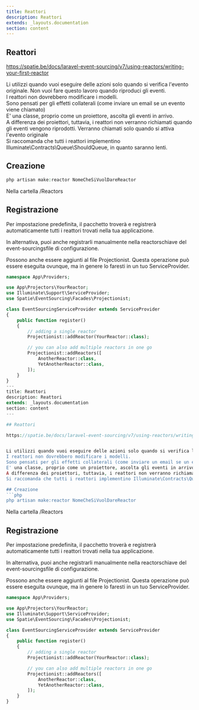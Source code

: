 ```yaml
---
title: Reattori
description: Reattori
extends: _layouts.documentation
section: content
---
```


## Reattori

https://spatie.be/docs/laravel-event-sourcing/v7/using-reactors/writing-your-first-reactor


Li utilizzi quando vuoi eseguire delle azioni solo quando si verifica l'evento originale. Non vuoi fare questo lavoro quando riproduci gli eventi.  
I reattori non dovrebbero modificare i modelli.  
Sono pensati per gli effetti collaterali (come inviare un email se un evento viene chiamato)    
E' una classe, proprio come un proiettore, ascolta gli eventi in arrivo.  
A differenza dei proiettori, tuttavia, i reattori non verranno richiamati quando gli eventi vengono riprodotti. Verranno chiamati solo quando si attiva l'evento originale  
Si raccomanda che tutti i reattori implementino Illuminate\Contracts\Queue\ShouldQueue, in quanto saranno lenti.

## Creazione
```php
php artisan make:reactor NomeCheSiVuolDareReactor
``` 
Nella cartella /Reactors

## Registrazione
Per impostazione predefinita, il pacchetto troverà e registrerà automaticamente tutti i reattori trovati nella tua applicazione.

In alternativa, puoi anche registrarli manualmente nella reactorschiave del event-sourcingsfile di configurazione.

Possono anche essere aggiunti al file Projectionist. Questa operazione può essere eseguita ovunque, ma in genere lo faresti in un tuo ServiceProvider.

```php
namespace App\Providers;

use App\Projectors\YourReactor;
use Illuminate\Support\ServiceProvider;
use Spatie\EventSourcing\Facades\Projectionist;

class EventSourcingServiceProvider extends ServiceProvider
{
    public function register()
    {
        // adding a single reactor
        Projectionist::addReactor(YourReactor::class);

        // you can also add multiple reactors in one go
        Projectionist::addReactors([
            AnotherReactor::class,
            YetAnotherReactor::class,
        ]);
    }
}
---
title: Reattori
description: Reattori
extends: _layouts.documentation
section: content
---

## Reattori

https://spatie.be/docs/laravel-event-sourcing/v7/using-reactors/writing-your-first-reactor


Li utilizzi quando vuoi eseguire delle azioni solo quando si verifica l'evento originale. Non vuoi fare questo lavoro quando riproduci gli eventi.  
I reattori non dovrebbero modificare i modelli.  
Sono pensati per gli effetti collaterali (come inviare un email se un evento viene chiamato)    
E' una classe, proprio come un proiettore, ascolta gli eventi in arrivo.  
A differenza dei proiettori, tuttavia, i reattori non verranno richiamati quando gli eventi vengono riprodotti. Verranno chiamati solo quando si attiva l'evento originale  
Si raccomanda che tutti i reattori implementino Illuminate\Contracts\Queue\ShouldQueue, in quanto saranno lenti.

## Creazione
```php
php artisan make:reactor NomeCheSiVuolDareReactor
``` 
Nella cartella /Reactors

## Registrazione
Per impostazione predefinita, il pacchetto troverà e registrerà automaticamente tutti i reattori trovati nella tua applicazione.

In alternativa, puoi anche registrarli manualmente nella reactorschiave del event-sourcingsfile di configurazione.

Possono anche essere aggiunti al file Projectionist. Questa operazione può essere eseguita ovunque, ma in genere lo faresti in un tuo ServiceProvider.

```php
namespace App\Providers;

use App\Projectors\YourReactor;
use Illuminate\Support\ServiceProvider;
use Spatie\EventSourcing\Facades\Projectionist;

class EventSourcingServiceProvider extends ServiceProvider
{
    public function register()
    {
        // adding a single reactor
        Projectionist::addReactor(YourReactor::class);

        // you can also add multiple reactors in one go
        Projectionist::addReactors([
            AnotherReactor::class,
            YetAnotherReactor::class,
        ]);
    }
}
``` 